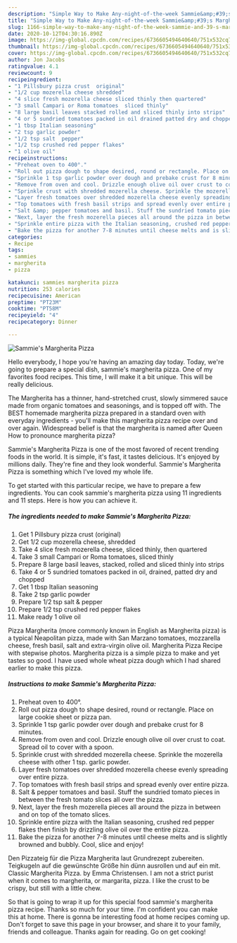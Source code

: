 ```yaml
---
description: "Simple Way to Make Any-night-of-the-week Sammie&amp;#39;s Margherita Pizza"
title: "Simple Way to Make Any-night-of-the-week Sammie&amp;#39;s Margherita Pizza"
slug: 1166-simple-way-to-make-any-night-of-the-week-sammie-and-39-s-margherita-pizza
date: 2020-10-12T04:30:16.890Z
image: https://img-global.cpcdn.com/recipes/6736605494640640/751x532cq70/sammies-margherita-pizza-recipe-main-photo.jpg
thumbnail: https://img-global.cpcdn.com/recipes/6736605494640640/751x532cq70/sammies-margherita-pizza-recipe-main-photo.jpg
cover: https://img-global.cpcdn.com/recipes/6736605494640640/751x532cq70/sammies-margherita-pizza-recipe-main-photo.jpg
author: Jon Jacobs
ratingvalue: 4.1
reviewcount: 9
recipeingredient:
- "1 Pillsbury pizza crust  original"
- "1/2 cup mozerella cheese shredded"
- "4 slice fresh mozerella cheese sliced thinly then quartered"
- "3 small Campari or Roma tomatoes  sliced thinly"
- "8 large basil leaves stacked rolled and sliced thinly into strips"
- "4 or 5 sundried tomatoes packed in oil drained patted dry and chopped"
- "1 tbsp Italian seasoning"
- "2 tsp garlic powder"
- "1/2 tsp salt  pepper"
- "1/2 tsp crushed red pepper flakes"
- "1 olive oil"
recipeinstructions:
- "Preheat oven to 400°."
- "Roll out pizza dough to shape desired, round or rectangle. Place on large cookie sheet or pizza pan."
- "Sprinkle 1 tsp garlic powder over dough and prebake crust for 8 minutes."
- "Remove from oven and cool. Drizzle enough olive oil over crust to coat. Spread oil to cover with a spoon."
- "Sprinkle crust with shredded mozerella cheese. Sprinkle the mozerella cheese with other 1 tsp. garlic powder."
- "Layer fresh tomatoes over shredded mozerella cheese evenly spreading over entire pizza."
- "Top tomatoes with fresh basil strips and spread evenly over entire pizza."
- "Salt &amp; pepper tomatoes and basil. Stuff the sundried tomato pieces in between the fresh tomato slices all over the pizza."
- "Next, layer the fresh mozerella pieces all around the pizza in between and on top of the tomato slices."
- "Sprinkle entire pizza with the Italian seasoning, crushed red pepper flakes then finish by drizzling olive oil over the entire pizza."
- "Bake the pizza for another 7-8 minutes until cheese melts and is slightly browned and bubbly.  Cool, slice and enjoy!"
categories:
- Recipe
tags:
- sammies
- margherita
- pizza

katakunci: sammies margherita pizza 
nutrition: 253 calories
recipecuisine: American
preptime: "PT23M"
cooktime: "PT58M"
recipeyield: "4"
recipecategory: Dinner

---
```



![Sammie&#39;s Margherita Pizza](https://img-global.cpcdn.com/recipes/6736605494640640/751x532cq70/sammies-margherita-pizza-recipe-main-photo.jpg)

Hello everybody, I hope you're having an amazing day today. Today, we're going to prepare a special dish, sammie&#39;s margherita pizza. One of my favorites food recipes. This time, I will make it a bit unique. This will be really delicious.

The Margherita has a thinner, hand-stretched crust, slowly simmered sauce made from organic tomatoes and seasonings, and is topped off with. The BEST homemade margherita pizza prepared in a standard oven with everyday ingredients - you&#39;ll make this margherita pizza recipe over and over again. Widespread belief is that the margherita is named after Queen How to pronounce margherita pizza?

Sammie&#39;s Margherita Pizza is one of the most favored of recent trending foods in the world. It is simple, it's fast, it tastes delicious. It's enjoyed by millions daily. They're fine and they look wonderful. Sammie&#39;s Margherita Pizza is something which I've loved my whole life.


To get started with this particular recipe, we have to prepare a few ingredients. You can cook sammie&#39;s margherita pizza using 11 ingredients and 11 steps. Here is how you can achieve it.

<!--inarticleads1-->

##### The ingredients needed to make Sammie&#39;s Margherita Pizza:

1. Get 1 Pillsbury pizza crust  (original)
1. Get 1/2 cup mozerella cheese, shredded
1. Take 4 slice fresh mozerella cheese, sliced thinly, then quartered
1. Take 3 small Campari or Roma tomatoes,  sliced thinly
1. Prepare 8 large basil leaves, stacked, rolled and sliced thinly into strips
1. Take 4 or 5 sundried tomatoes packed in oil, drained, patted dry and chopped
1. Get 1 tbsp Italian seasoning
1. Take 2 tsp garlic powder
1. Prepare 1/2 tsp salt &amp; pepper
1. Prepare 1/2 tsp crushed red pepper flakes
1. Make ready 1 olive oil


Pizza Margherita (more commonly known in English as Margherita pizza) is a typical Neapolitan pizza, made with San Marzano tomatoes, mozzarella cheese, fresh basil, salt and extra-virgin olive oil. Margherita Pizza Recipe with stepwise photos. Margherita pizza is a simple pizza to make and yet tastes so good. I have used whole wheat pizza dough which I had shared earlier to make this pizza. 

<!--inarticleads2-->

##### Instructions to make Sammie&#39;s Margherita Pizza:

1. Preheat oven to 400°.
1. Roll out pizza dough to shape desired, round or rectangle. Place on large cookie sheet or pizza pan.
1. Sprinkle 1 tsp garlic powder over dough and prebake crust for 8 minutes.
1. Remove from oven and cool. Drizzle enough olive oil over crust to coat. Spread oil to cover with a spoon.
1. Sprinkle crust with shredded mozerella cheese. Sprinkle the mozerella cheese with other 1 tsp. garlic powder.
1. Layer fresh tomatoes over shredded mozerella cheese evenly spreading over entire pizza.
1. Top tomatoes with fresh basil strips and spread evenly over entire pizza.
1. Salt &amp; pepper tomatoes and basil. Stuff the sundried tomato pieces in between the fresh tomato slices all over the pizza.
1. Next, layer the fresh mozerella pieces all around the pizza in between and on top of the tomato slices.
1. Sprinkle entire pizza with the Italian seasoning, crushed red pepper flakes then finish by drizzling olive oil over the entire pizza.
1. Bake the pizza for another 7-8 minutes until cheese melts and is slightly browned and bubbly.  Cool, slice and enjoy!


Den Pizzateig für die Pizza Margherita laut Grundrezept zubereiten. Teigkugeln auf die gewünschte Größe hin dünn ausrollen und auf ein mit. Classic Margherita Pizza. by Emma Christensen. I am not a strict purist when it comes to margherita, or margarita, pizza. I like the crust to be crispy, but still with a little chew. 

So that is going to wrap it up for this special food sammie&#39;s margherita pizza recipe. Thanks so much for your time. I'm confident you can make this at home. There is gonna be interesting food at home recipes coming up. Don't forget to save this page in your browser, and share it to your family, friends and colleague. Thanks again for reading. Go on get cooking!
